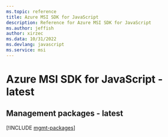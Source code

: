 ```yaml
---
ms.topic: reference
title: Azure MSI SDK for JavaScript
description: Reference for Azure MSI SDK for JavaScript
ms.author: jeffish
author: xirzec
ms.data: 10/31/2022
ms.devlang: javascript
ms.service: msi
---
```

# Azure MSI SDK for JavaScript - latest

## Management packages - latest
[!INCLUDE [mgmt-packages](msi-mgmt-index.md)]
